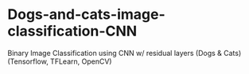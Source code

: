 # Dogs-and-cats-image-classification-CNN
Binary Image Classification using CNN w/ residual layers (Dogs &amp; Cats)
(Tensorflow, TFLearn, OpenCV)
